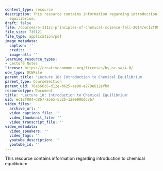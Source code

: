 ```yaml
---
content_type: resource
description: This resource contains information regarding introduction to chemical
  equilibrium.
draft: false
file: /courses/5-111sc-principles-of-chemical-science-fall-2014/ec12f084d867a5e5532b12ee99bdc767_MIT5_111F14_Lec18.pdf
file_size: 735121
file_type: application/pdf
image_metadata:
  caption: ''
  credit: ''
  image-alt: ''
learning_resource_types:
- Lecture Notes
license: https://creativecommons.org/licenses/by-nc-sa/4.0/
ocw_type: OCWFile
parent_title: 'Lecture 18: Introduction to Chemical Equilibrium'
parent_type: CourseSection
parent_uid: 76a566c6-d12e-b625-ae98-e279e812efbd
resourcetype: Document
title: 'Lecture 18: Introduction to Chemical Equilibrium'
uid: ec12f084-d867-a5e5-532b-12ee99bdc767
video_files:
  archive_url: ''
  video_captions_file: ''
  video_thumbnail_file: ''
  video_transcript_file: ''
video_metadata:
  video_speakers: ''
  video_tags: ''
  youtube_description: ''
  youtube_id: ''
---
```

This resource contains information regarding introduction to chemical equilibrium.